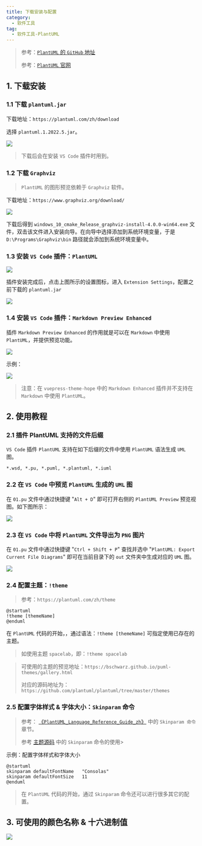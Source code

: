 ```yaml
---
title: 下载安装与配置
category: 
  - 软件工具
tag:
  - 软件工具-PlantUML
---
```


> 参考：[`PlantUML` 的 `GitHub` 地址](https://github.com/plantuml/plantuml)
> 
> 参考：[`PlantUML` 官网](https://plantuml.com/zh/)

## 1. 下载安装

### 1.1 下载 `plantuml.jar`

下载地址：`https://plantuml.com/zh/download`

选择 `plantuml.1.2022.5.jar`。

![](./images/install/01.png)

> 下载后会在安装 `VS Code` 插件时用到。

### 1.2 下载 `Graphviz`

> `PlantUML` 的图形预览依赖于 `Graphviz` 软件。

下载地址：`https://www.graphviz.org/download/`

![](./images/install/02.png)

下载后得到 `windows_10_cmake_Release_graphviz-install-4.0.0-win64.exe` 文件，双击该文件进入安装向导。在向导中选择添加到系统环境变量，于是 `D:\Programs\Graphviz\bin` 路径就会添加到系统环境变量中。

### 1.3 安装 `VS Code` 插件：`PlantUML`

![](./images/install/03.png)

插件安装完成后，点击上图所示的设置图标，进入 `Extension Settings`，配置之前下载的 `plantuml.jar`

![](./images/install/04.png)

### 1.4 安装 `VS Code` 插件：`Markdown Preview Enhanced`

插件 `Markdown Preview Enhanced` 的作用就是可以在 `Markdown` 中使用 `PlantUML`，并提供预览功能。

![](./images/install/05.png)

示例：

![](./images/install/06.png)

> 注意：在 `vuepress-theme-hope` 中的 `Markdown Enhanced` 插件并不支持在 `Markdown` 中使用 `PlantUML`。

## 2. 使用教程

### 2.1 插件 PlantUML 支持的文件后缀

`VS Code` 插件 `PlantUML` 支持在如下后缀的文件中使用 `PlantUML` 语法生成 `UML` 图。

```:no-line-numbers
*.wsd, *.pu, *.puml, *.plantuml, *.iuml
```

### 2.2 在 `VS Code` 中预览 `PlantUML` 生成的 `UML` 图

在 `01.pu` 文件中通过快捷键 "`Alt + D`" 即可打开右侧的 `PlantUML Preview` 预览视图。如下图所示：

![](./images/install/07.png)

### 2.3 在 `VS Code` 中将 `PlantUML` 文件导出为 `PNG` 图片

在 `01.pu` 文件中通过快捷键 "`Ctrl + Shift + P`" 查找并选中 "`PlantUML: Export Current File Diagrams`" 即可在当前目录下的 `out` 文件夹中生成对应的 `UML` 图。

![](./images/install/08.png)

### 2.4 配置主题：`!theme`

> 参考：`https://plantuml.com/zh/theme`

```:no-line-numbers
@startuml
!theme [themeName]
@enduml
```

在 `PlantUML` 代码的开始，，通过语法：`!theme [themeName]` 可指定使用已存在的主题。

> 如使用主题 `spacelab`，即：`!theme spacelab`

> 可使用的主题的预览地址：`https://bschwarz.github.io/puml-themes/gallery.html`
> 
> 对应的源码地址为：`https://github.com/plantuml/plantuml/tree/master/themes`

### 2.5 配置字体样式 & 字体大小：`Skinparam` 命令

> 参考： [《`PlantUML_Language_Reference_Guide_zh`》](https://plantuml.com/zh/guide) 中的 `Skinparam 命令` 章节。
> 
> 参考 [主题源码](https://github.com/plantuml/plantuml/tree/master/themes) 中的 `Skinparam` 命令的使用>

示例：配置字体样式和字体大小

```:no-line-numbers
@startuml
skinparam defaultFontName   "Consolas"
skinparam defaultFontSize   11
@enduml
```

> 在 `PlantUML` 代码的开始，通过 `Skinparam` 命令还可以进行很多其它的配置。

## 3. 可使用的颜色名称 & 十六进制值

![](./images/install/09.png)